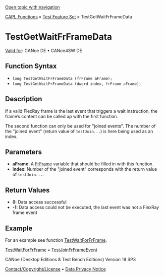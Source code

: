 [Open topic with navigation](../../../../../CANoeDEFamily.htm#Topics/CAPLFunctions/Test/Functions/CAPLfunctionTestGetWaitFrFrameData.md)

[CAPL Functions](../../CAPLfunctions.md) » [Test Feature Set](../CAPLfunctionsTFSOverview.md) » TestGetWaitFrFrameData

# TestGetWaitFrFrameData

[Valid for](../../../Shared/FeatureAvailability.md): CANoe DE • CANoe4SW DE

## Function Syntax

- `long TestGetWaitFrFrameData (frFrame aFrame);`
- `long TestGetWaitFrFrameData (dword index, frFrame aFrame);`

## Description

If a valid FlexRay frame is the last event that triggers a wait instruction, the frame’s content can be called up with the first function.

The second function can only be used for "joined events". The number of the "joined event" (return value of `testJoin...`) is here being used as an index.

## Parameters

- **aFrame**: A [FrFrame](../../FlexRay/Objects/CAPLfunctionFRFrame.md) variable that should be filled in with this function.
- **Index**: Number of the "joined event" corresponds with the return value of `testJoin...`.

## Return Values

- **0**: Data access successful
- **-1**: Data access could not be executed, the last event was not a FlexRay frame event

## Example

For an example see function [TestWaitForFrFrame](CAPLfunctionTestWaitForFrFrame.md).

[TestWaitForFrFrame](CAPLfunctionTestWaitForFrFrame.md) • [TestJoinFrFrameEvent](CAPLfunctionTestJoinFrFrameEvent.md)

CANoe (Desktop Editions & Test Bench Editions) Version 18 SP3

[Contact/Copyright/License](../../../Shared/ContactCopyrightLicense.md) • [Data Privacy Notice](https://www.vector.com/int/en/company/get-info/privacy-policy/)
